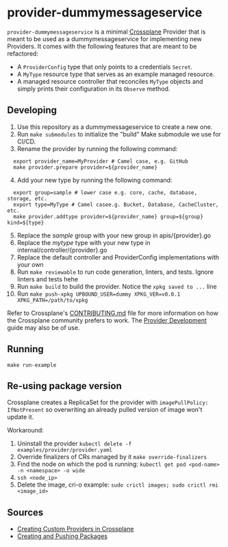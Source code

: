 # provider-dummymessageservice

`provider-dummymessageservice` is a minimal [Crossplane](https://crossplane.io/) Provider
that is meant to be used as a dummymessageservice for implementing new Providers. It comes
with the following features that are meant to be refactored:

- A `ProviderConfig` type that only points to a credentials `Secret`.
- A `MyType` resource type that serves as an example managed resource.
- A managed resource controller that reconciles `MyType` objects and simply
  prints their configuration in its `Observe` method.

## Developing

1. Use this repository as a dummymessageservice to create a new one.
1. Run `make submodules` to initialize the "build" Make submodule we use for CI/CD.
1. Rename the provider by running the following command:
```shell
  export provider_name=MyProvider # Camel case, e.g. GitHub
  make provider.prepare provider=${provider_name}
```
4. Add your new type by running the following command:
```shell
  export group=sample # lower case e.g. core, cache, database, storage, etc.
  export type=MyType # Camel casee.g. Bucket, Database, CacheCluster, etc.
  make provider.addtype provider=${provider_name} group=${group} kind=${type}
```
5. Replace the *sample* group with your new group in apis/{provider}.go
5. Replace the *mytype* type with your new type in internal/controller/{provider}.go
5. Replace the default controller and ProviderConfig implementations with your own
5. Run `make reviewable` to run code generation, linters, and tests. Ignore linters and tests hehe
5. Run `make build` to build the provider. Notice the `xpkg saved to ...` line
6. Run `make push-xpkg UPBOUND_USER=dummy XPKG_VER=v0.0.1 XPKG_PATH=/path/to/xpkg`

Refer to Crossplane's [CONTRIBUTING.md] file for more information on how the
Crossplane community prefers to work. The [Provider Development][provider-dev]
guide may also be of use.

[CONTRIBUTING.md]: https://github.com/crossplane/crossplane/blob/master/CONTRIBUTING.md
[provider-dev]: https://github.com/crossplane/crossplane/blob/master/contributing/guide-provider-development.md

## Running

`make run-example`

## Re-using package version

Crossplane creates a ReplicaSet for the provider with `imagePullPolicy: IfNotPresent` so overwriting an already pulled version of image won't update it.

Workaround:
1. Uninstall the provider `kubectl delete -f examples/provider/provider.yaml`
2. Override finalizers of CRs managed by it `make override-finalizers`
3. Find the node on which the pod is running: `kubectl get pod <pod-name> -n <namespace> -o wide`
3. `ssh <node_ip>`
4. Delete the image, cri-o example: `sudo crictl images; sudo crictl rmi <image_id>`

## Sources
- [Creating Custom Providers in Crossplane](https://medium.com/@dan.morita/creating-custom-crossplane-providers-ade76dcc571a)
- [Creating and Pushing Packages](https://docs.upbound.io/upbound-marketplace/packages/)
